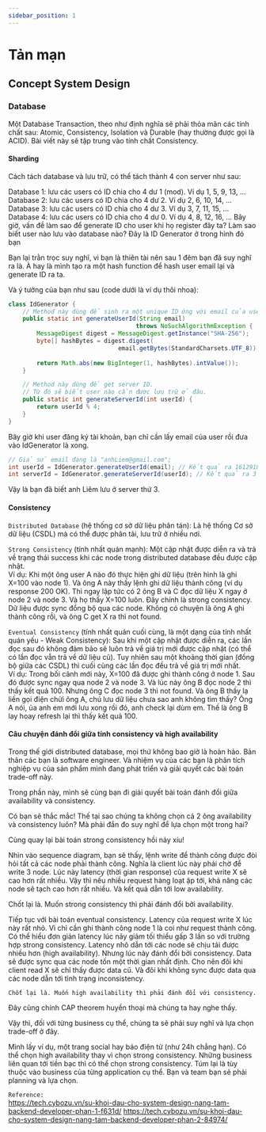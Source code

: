 ```yaml
---
sidebar_position: 1
---
```


# Tản mạn

## Concept System Design
### Database
Một Database Transaction, theo như định nghĩa sẽ phải thỏa mãn các tính chất sau: Atomic, Consistency, Isolation và Durable (hay thường được gọi là ACID). Bài viết này sẽ tập trung vào tính chất Consistency.

#### Sharding 
Cách tách database và lưu trữ, có thể tách thành 4 con server như sau:

Database 1: lưu các users có ID chia cho 4 dư 1 (mod). Ví dụ 1, 5, 9, 13, …
Database 2: lưu các users có ID chia cho 4 dư 2. Ví dụ 2, 6, 10, 14, …
Database 3: lưu các users có ID chia cho 4 dư 3. Ví dụ 3, 7, 11, 15, …
Database 4: lưu các users có ID chia cho 4 dư 0. Ví dụ 4, 8, 12, 16, …
Bây giờ, vấn đề làm sao để generate ID cho user khi họ register đây ta? Làm sao biết user nào lưu vào database nào? Đây là ID Generator ở trong hình đó bạn

Bạn lại trằn trọc suy nghĩ, vì bạn là thiên tài nên sau 1 đêm bạn đã suy nghĩ ra là. À hay là mình tạo ra một hash function để hash user email lại và generate ID ra ta.

Và ý tưởng của bạn như sau (code dưới là ví dụ thôi nhoa):

```Java
class IdGenerator {
    // Method này dùng để sinh ra một unique ID ứng với email của user.
    public static int generateUserId(String email) 
                                    throws NoSuchAlgorithmException {
        MessageDigest digest = MessageDigest.getInstance("SHA-256");
        byte[] hashBytes = digest.digest(
                               email.getBytes(StandardCharsets.UTF_8));
        
        return Math.abs(new BigInteger(1, hashBytes).intValue());
    }

    // Method này dùng để get server ID. 
    // Từ đó sẽ biết user nào cần được lưu trữ ở đâu.
    public static int generateServerId(int userId) {
        return userId % 4;
    }
}
```

Bây giờ khi user đăng ký tài khoản, bạn chỉ cần lấy email của user rồi đưa vào IdGenerator là xong.

```Java
// Giả sử email đang là "anhLiem@gmail.com";
int userId = IdGenerator.generateUserId(email); // Kết quả ra 16129187
int serverId = IdGenerator.generateServerId(userId); // Kết quả ra 3
```
Vậy là bạn đã biết anh Liêm lưu ở server thứ 3.

#### Consistency
`Distributed Database` (hệ thống cơ sở dữ liệu phân tán): Là hệ thống Cơ sở dữ liệu (CSDL) mà có thể được phân tải, lưu trữ ở nhiều nơi.      

`Strong Consistency` (tính nhất quán mạnh): Một cập nhật được diễn ra và trả về trạng thái success khi các node trong distributed database đều được cập nhật.         
Ví dụ: Khi một ông user A nào đó thực hiện ghi dữ liệu (trên hình là ghi X=100 vào node 1). Và ông A này thấy lệnh ghi dữ liệu thành công (ví dụ response 200 OK). Thì ngay lập tức có 2 ông B và C đọc dữ liệu X ngay ở node 2 và node 3. Và họ thấy X=100 luôn. Đây chính là strong consistency. Dữ liệu được sync đồng bộ qua các node. Không có chuyện là ông A ghi thành công rồi, và ông C get X ra thì not found.
  
`Eventual Consistency` (tính nhất quán cuối cùng, là một dạng của tính nhất quán yếu - Weak Consistency): Sau khi một cập nhật được diễn ra, các lần đọc sau đó không đảm bảo sẽ luôn trả về giá trị mới được cập nhật (có thể có lần đọc vẫn trả về dữ liệu cũ). Tuy nhiên sau một khoảng thời gian (đồng bộ giữa các CSDL) thì cuối cùng các lần đọc đều trả về giá trị mới nhất.       
Ví dụ: Trong bối cảnh mới này, X=100 đã được ghi thành công ở node 1. Sau đó được sync ngay qua node 2 và node 3. Và lúc này ông B đọc node 2 thì thấy kết quả 100. Nhưng ông C đọc node 3 thì not found. Và ông B thấy lạ liền gọi điện chửi ông A, chú lưu dữ liệu chưa sao anh không tìm thấy? Ông A nói, ủa anh em mới lưu xong rồi đó, anh check lại dùm em. Thế là ông B lay hoay refresh lại thì thấy kết quả 100.        

#### Câu chuyện đánh đổi giữa tính consistency và high availability
Trong thế giới distributed database, mọi thứ không bao giờ là hoàn hảo. Bản thân các bạn là software engineer. Và nhiệm vụ của các bạn là phân tích nghiệp vụ của sản phẩm mình đang phát triển và giải quyết các bài toán trade-off này.     

Trong phần này, mình sẽ cùng bạn đi giải quyết bài toán đánh đổi giữa availability và consistency.

Có bạn sẽ thắc mắc! Thế tại sao chúng ta không chọn cả 2 ông availability và consistency luôn? Mà phải đắn đo suy nghĩ để lựa chọn một trong hai?

Cùng quay lại bài toán strong consistency hồi nảy xíu!

Nhìn vào sequence diagram, bạn sẽ thấy, lệnh write để thành công được đòi hỏi tất cả các node phải thành công. Nghĩa là client lúc này phải chờ để write 3 node. Lúc này latency (thời gian response) của request write X sẽ cao hơn rất nhiều. Vậy thì nếu nhiều request hàng loạt ập tới, khả năng các node sẽ tạch cao hơn rất nhiều. Và kết quả dẫn tới low availability.

Chốt lại là. Muốn strong consistency thì phải đánh đổi bởi availability.

Tiếp tục với bài toán eventual consistency. Latency của request write X lúc này rất nhỏ. Vì chỉ cần ghi thành công node 1 là coi như request thành công. Có thể hiểu đơn giản latency lúc nảy giảm tối thiểu gấp 3 lần so với trường hợp strong consistency. Latency nhỏ dẫn tới các node sẽ chịu tải được nhiều hơn (high availability). Nhưng lúc này đánh đổi bởi consistency. Data sẽ được sync qua các node tốn một thời gian nhất định. Cho nên đôi khi client read X sẽ chỉ thấy được data cũ. Và đôi khi không sync được data qua các node dẫn tới tình trạng inconsistency.

`Chốt lại là. Muốn high availability thì phải đánh đổi với consistency.`   

Đây cũng chính CAP theorem huyền thoại mà chúng ta hay nghe thấy.

Vậy thì, đối với từng business cụ thể, chúng ta sẽ phải suy nghĩ và lựa chọn trade-off ở đây.

Mình lấy ví dụ, một trang social hay báo điện tử (như 24h chẳng hạn). Có thể chọn high availability thay vì chọn strong consistency. Những business liên quan tới tiền bạc thì có thể chọn strong consistency. Túm lại là tùy thuộc vào business của từng application cụ thể. Bạn và team bạn sẽ phải planning và lựa chọn.   




`Reference:`   
https://tech.cybozu.vn/su-khoi-dau-cho-system-design-nang-tam-backend-developer-phan-1-f631d/
https://tech.cybozu.vn/su-khoi-dau-cho-system-design-nang-tam-backend-developer-phan-2-84974/     